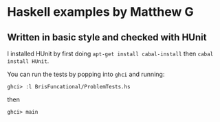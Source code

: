 # Haskell examples by Matthew G

## Written in basic style and checked with HUnit

I installed HUnit by first doing `apt-get install cabal-install` then `cabal install HUnit`.

You can run the tests by popping into `ghci` and running:

`ghci> :l BrisFuncational/ProblemTests.hs`

then

`ghci> main`
